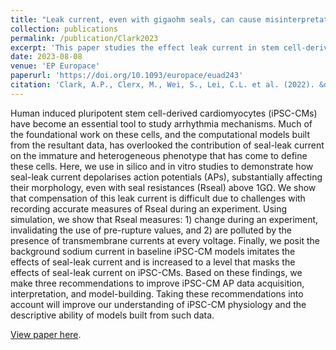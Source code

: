 ```yaml
---
title: "Leak current, even with gigaohm seals, can cause misinterpretation of stem cell-derived cardiomyocyte action potential recordings"
collection: publications
permalink: /publication/Clark2023
excerpt: 'This paper studies the effect leak current in stem cell-derived cardiomyocyte action potential recordings.'
date: 2023-08-08
venue: 'EP Europace'
paperurl: 'https://doi.org/10.1093/europace/euad243'
citation: 'Clark, A.P., Clerx, M., Wei, S., Lei, C.L. et al. (2022). &quot;Leak current, even with gigaohm seals, can cause misinterpretation of stem cell-derived cardiomyocyte action potential recordings.&quot; <i>EP Europace</i>, 25:9, euad243.'
---
```

Human induced pluripotent stem cell-derived cardiomyocytes (iPSC-CMs) have become an essential tool to study arrhythmia mechanisms.
Much of the foundational work on these cells, and the computational models built from the resultant data, has overlooked the contribution of seal-leak current on the immature and heterogeneous phenotype that has come to define these cells.
Here, we use in silico and in vitro studies to demonstrate how seal-leak current depolarises action potentials (APs), substantially affecting their morphology, even with seal resistances (Rseal) above 1GΩ.
We show that compensation of this leak current is difficult due to challenges with recording accurate measures of Rseal during an experiment.
Using simulation, we show that Rseal measures: 1) change during an experiment, invalidating the use of pre-rupture values, and 2) are polluted by the presence of transmembrane currents at every voltage.
Finally, we posit the background sodium current in baseline iPSC-CM models imitates the effects of seal-leak current and is increased to a level that masks the effects of seal-leak current on iPSC-CMs.
Based on these findings, we make three recommendations to improve iPSC-CM AP data acquisition, interpretation, and model-building.
Taking these recommendations into account will improve our understanding of iPSC-CM physiology and the descriptive ability of models built from such data.

[View paper here](https://doi.org/10.1093/europace/euad243).
